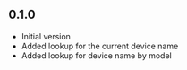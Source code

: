 ## 0.1.0

* Initial version
* Added lookup for the current device name
* Added lookup for device name by model
